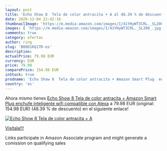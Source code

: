 ```yaml
---
layout: post
title: 'Echo Show 8  Tela de color antracita + A al 48.39 % de descuento'
date: 2020-12-04 22:42:16
thumbnailImage: 'https://m.media-amazon.com/images/I/41YHyWT3CRL._SL200_.jpg'
images: [ 'https://m.media-amazon.com/images/I/41YHyWT3CRL._SL200_.jpg' ]
comments: true
category: ofertas
author: ring
slug: 'B08D1KQ1TR-es'
description:
actualPrice: 79.98 EUR
currency: EUR
price: 79.98
comparePrice: 154.98 EUR
inStock: true
prodname: 'Echo Show 8  Tela de color antracita + Amazon Smart Plug  enchufe inteligente wifi   compatible con Alexa'
country: 'es'
---
```


Ahora mismo tienes [Echo Show 8  Tela de color antracita + Amazon Smart Plug  enchufe inteligente wifi   compatible con Alexa](https://www.amazon.es/dp/B08D1KQ1TR/?tag=tolees-21) a 79.98 EUR (original: 154.98 EUR) (48.39 %  de descuento) en el siguiente enlace!

[![Echo Show 8  Tela de color antracita + A](https://m.media-amazon.com/images/I/41YHyWT3CRL._SL200_.jpg)](https://www.amazon.es/dp/B08D1KQ1TR/?tag=tolees-21)

[Visítala!!!](https://www.amazon.es/dp/B08D1KQ1TR/?tag=tolees-21)

Links participate in Amazon Associate program and might generate a comission on qualifying sales
